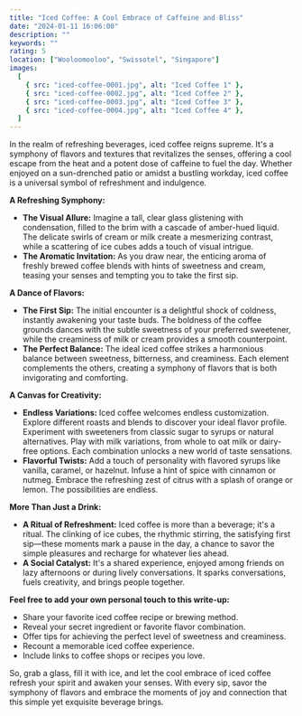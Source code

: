 ```yaml
---
title: "Iced Coffee: A Cool Embrace of Caffeine and Bliss"
date: "2024-01-11 16:06:00"
description: ""
keywords: ""
rating: 5
location: ["Wooloomooloo", "Swissotel", "Singapore"]
images:
  [
    { src: "iced-coffee-0001.jpg", alt: "Iced Coffee 1" },
    { src: "iced-coffee-0002.jpg", alt: "Iced Coffee 2" },
    { src: "iced-coffee-0003.jpg", alt: "Iced Coffee 3" },
    { src: "iced-coffee-0004.jpg", alt: "Iced Coffee 4" },
  ]
---
```


In the realm of refreshing beverages, iced coffee reigns supreme. It's a symphony of flavors and textures that revitalizes the senses, offering a cool escape from the heat and a potent dose of caffeine to fuel the day. Whether enjoyed on a sun-drenched patio or amidst a bustling workday, iced coffee is a universal symbol of refreshment and indulgence.

**A Refreshing Symphony:**

- **The Visual Allure:** Imagine a tall, clear glass glistening with condensation, filled to the brim with a cascade of amber-hued liquid. The delicate swirls of cream or milk create a mesmerizing contrast, while a scattering of ice cubes adds a touch of visual intrigue.
- **The Aromatic Invitation:** As you draw near, the enticing aroma of freshly brewed coffee blends with hints of sweetness and cream, teasing your senses and tempting you to take the first sip.

**A Dance of Flavors:**

- **The First Sip:** The initial encounter is a delightful shock of coldness, instantly awakening your taste buds. The boldness of the coffee grounds dances with the subtle sweetness of your preferred sweetener, while the creaminess of milk or cream provides a smooth counterpoint.
- **The Perfect Balance:** The ideal iced coffee strikes a harmonious balance between sweetness, bitterness, and creaminess. Each element complements the others, creating a symphony of flavors that is both invigorating and comforting.

**A Canvas for Creativity:**

- **Endless Variations:** Iced coffee welcomes endless customization. Explore different roasts and blends to discover your ideal flavor profile. Experiment with sweeteners from classic sugar to syrups or natural alternatives. Play with milk variations, from whole to oat milk or dairy-free options. Each combination unlocks a new world of taste sensations.
- **Flavorful Twists:** Add a touch of personality with flavored syrups like vanilla, caramel, or hazelnut. Infuse a hint of spice with cinnamon or nutmeg. Embrace the refreshing zest of citrus with a splash of orange or lemon. The possibilities are endless.

**More Than Just a Drink:**

- **A Ritual of Refreshment:** Iced coffee is more than a beverage; it's a ritual. The clinking of ice cubes, the rhythmic stirring, the satisfying first sip—these moments mark a pause in the day, a chance to savor the simple pleasures and recharge for whatever lies ahead.
- **A Social Catalyst:** It's a shared experience, enjoyed among friends on lazy afternoons or during lively conversations. It sparks conversations, fuels creativity, and brings people together.

**Feel free to add your own personal touch to this write-up:**

- Share your favorite iced coffee recipe or brewing method.
- Reveal your secret ingredient or favorite flavor combination.
- Offer tips for achieving the perfect level of sweetness and creaminess.
- Recount a memorable iced coffee experience.
- Include links to coffee shops or recipes you love.

So, grab a glass, fill it with ice, and let the cool embrace of iced coffee refresh your spirit and awaken your senses. With every sip, savor the symphony of flavors and embrace the moments of joy and connection that this simple yet exquisite beverage brings.
